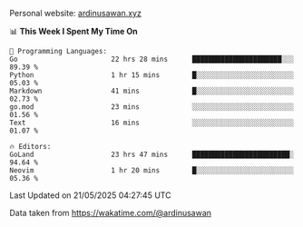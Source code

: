 Personal website: [ardinusawan.xyz](https://ardinusawan.xyz)

<!--START_SECTION:waka-->
📊 **This Week I Spent My Time On** 

```text
💬 Programming Languages: 
Go                       22 hrs 28 mins      ██████████████████████░░░   89.39 % 
Python                   1 hr 15 mins        █░░░░░░░░░░░░░░░░░░░░░░░░   05.03 % 
Markdown                 41 mins             █░░░░░░░░░░░░░░░░░░░░░░░░   02.73 % 
go.mod                   23 mins             ░░░░░░░░░░░░░░░░░░░░░░░░░   01.56 % 
Text                     16 mins             ░░░░░░░░░░░░░░░░░░░░░░░░░   01.07 % 

🔥 Editors: 
GoLand                   23 hrs 47 mins      ████████████████████████░   94.64 % 
Neovim                   1 hr 20 mins        █░░░░░░░░░░░░░░░░░░░░░░░░   05.36 % 
```


 Last Updated on 21/05/2025 04:27:45 UTC
<!--END_SECTION:waka-->
Data taken from https://wakatime.com/@ardinusawan
